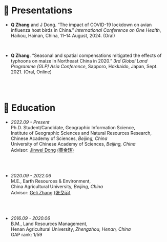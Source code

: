 # 💬 Presentations
- **Q Zhang** and J Dong. “The impact of COVID-19 lockdown on avian influenza host birds in China.” *International Conference on One Health*, Haikou, Hainan, China, 11–14 August, 2024. (Oral) 
<br>

- **Q Zhang**. “Seasonal and spatial compensations mitigated the effects of typhoons on maize in Northeast China in 2020.” *3rd Global Land Programme (GLP) Asia Conference*, Sapporo, Hokkaido, Japan, Sept. 2021. (Oral, Online) 
<br>
<br>

# 📖 Education
- *2022.09 - Present*
<br/>Ph.D. Student/Candidate, Geographic Information Science,
<br/>Institute of Geographic Sciences and Natural Resources Research, <br/>Chinese Academy of Sciences, *Beijing, China*
<br/>University of Chinese Academy of Sciences, *Beijing, China*
<br/>Advisor: [Jinwei Dong](https://scholar.google.com/citations?user=2dDrv84AAAAJ&hl=en) [(董金玮)](https://igsnrr.cas.cn/sourcedb/zw/zjrck/kygg/zrdl/201703/t20170306_4755253.html)
<br>
<br>

- *2020.09 - 2022.06*
<br/>M.E., Earth Resources & Environment,
<br/>China Agricultural University, *Beijing, China*
<br/>Advisor: [Geli Zhang](https://scholar.google.com/citations?user=HewuvoUAAAAJ&hl=en) [(张戈丽)](https://clst.cau.edu.cn/art/2018/8/20/art_31196_581204.html)
<br>
<br>

- *2016.09 - 2020.06*
<br/>B.M., Land Resources Management,
<br/>Henan Agricultural University, *Zhengzhou, Henan, China*
<br/>GAP rank: 1/59
<br>
<br>
